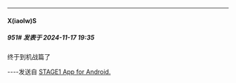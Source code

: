 ﻿
*****

####  X(iaolw)S  
##### 951#       发表于 2024-11-17 19:35

终于到机战篇了

----发送自 [STAGE1 App for Android.](http://stage1.5j4m.com/?1.37)


